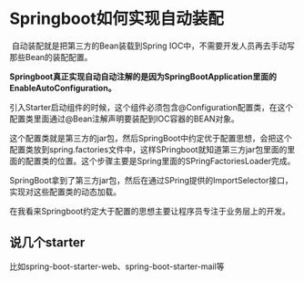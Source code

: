 # Springboot如何实现自动装配

​	自动装配就是把第三方的Bean装载到Spring IOC中，不需要开发人员再去手动写那些Bean的装配配置。

​	**Springboot真正实现自动自动注解的是因为SpringBootApplication里面的EnableAutoConfiguration。**

​		引入Starter启动组件的时候，这个组件必须包含@Configuration配置类，在这个配置类里面通过@Bean注解声明要装配到IOC容器的BEAN对象。

​		这个配置类就是第三方的jar包，然后SpringBoot中约定优于配置思想，会把这个配置类放到spring.factories文件中，这样SPringboot就知道第三方jar包里面的里面的配置类的位置。这个步骤主要是Spring里面的SPringFactoriesLoader完成。

​		SpringBoot拿到了第三方jar包，然后在通过SPring提供的ImportSelector接口，实现对这些配置类的动态加载。

​	在我看来Springboot约定大于配置的思想主要让程序员专注于业务层上的开发。



## 说几个starter

比如spring-boot-starter-web、spring-boot-starter-mail等
